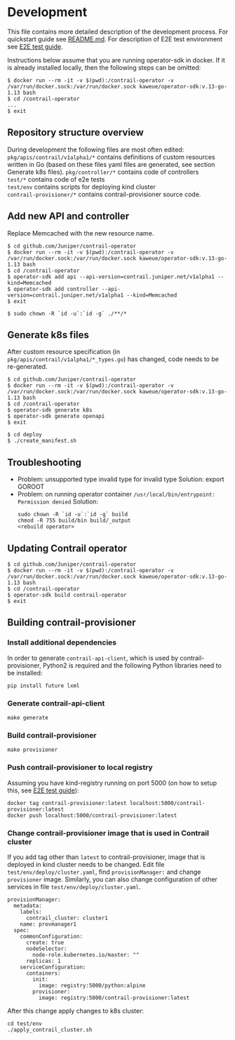 # Development

This file contains more detailed description of the development process. For quickstart guide see [README.md](README.md). For description of E2E test environment see [E2E test guide](test/env/README.md).


Instructions below assume that you are running operator-sdk in docker. If it is already installed locally, then the following steps can be omitted:
```
$ docker run --rm -it -v $(pwd):/contrail-operator -v /var/run/docker.sock:/var/run/docker.sock kaweue/operator-sdk:v.13-go-1.13 bash
$ cd /contrail-operator
...
$ exit
```

## Repository structure overview
During development the following files are most often edited:  
`pkg/apis/contrail/v1alpha1/*` contains definitions of custom resources written in Go (based on these files yaml files are generated, see section Generate k8s files).
`pkg/controller/*` contains code of controllers  
`test/*` contains code of e2e tests  
`test/env` contains scripts for deploying kind cluster  
`contrail-provisioner/*` contains contrail-provisioner source code.



## Add new API and controller
Replace Memcached with the new resource name.

```
$ cd github.com/Juniper/contrail-operator
$ docker run --rm -it -v $(pwd):/contrail-operator -v /var/run/docker.sock:/var/run/docker.sock kaweue/operator-sdk:v.13-go-1.13 bash
$ cd /contrail-operator
$ operator-sdk add api --api-version=contrail.juniper.net/v1alpha1 --kind=Memcached
$ operator-sdk add controller --api-version=contrail.juniper.net/v1alpha1 --kind=Memcached
$ exit

$ sudo chown -R `id -u`:`id -g` ./**/*
```


## Generate k8s files
After custom resource specification (in `pkg/apis/contrail/v1alpha1/*_types.go`) has changed, code needs to be re-generated.

```
$ cd github.com/Juniper/contrail-operator
$ docker run --rm -it -v $(pwd):/contrail-operator -v /var/run/docker.sock:/var/run/docker.sock kaweue/operator-sdk:v.13-go-1.13 bash
$ cd /contrail-operator
$ operator-sdk generate k8s
$ operator-sdk generate openapi
$ exit

$ cd deploy
$ ./create_manifest.sh
```

## Troubleshooting

* Problem: unsupported type invalid type for invalid type
  Solution: export GOROOT
* Problem: on running operator container `/usr/local/bin/entrypoint: Permission denied`
  Solution:
  ```
  sudo chown -R `id -u`:`id -g` build
  chmod -R 755 build/bin build/_output
  <rebuild operator>
  ```


## Updating Contrail operator
```
$ cd github.com/Juniper/contrail-operator
$ docker run --rm -it -v $(pwd):/contrail-operator -v /var/run/docker.sock:/var/run/docker.sock kaweue/operator-sdk:v.13-go-1.13 bash
$ cd /contrail-operator
$ operator-sdk build contrail-operator
$ exit
```

## Building contrail-provisioner

### Install additional dependencies
In order to generate `contrail-api-client`, which is used by contrail-provisioner, Python2 is required and the following Python libraries need to be installed:

    pip install future lxml

### Generate contrail-api-client

    make generate

### Build contrail-provisioner

    make provisioner

### Push contrail-provisioner to local registry
Assuming you have kind-registry running on port 5000 (on how to setup this, see
[E2E test guide](test/env/README.md)):
```
docker tag contrail-provisioner:latest localhost:5000/contrail-provisioner:latest
docker push localhost:5000/contrail-provisioner:latest
```
  
### Change contrail-provisioner image that is used in Contrail cluster
If you add tag other than `latest` to contrail-provisioner, image that is deployed in kind cluster needs to be changed. Edit file `test/env/deploy/cluster.yaml`, find `provisionManager:` and change `provisioner` image. Similarly, you can also change configuration of other services in file `test/env/deploy/cluster.yaml`.
```
provisionManager:
  metadata:
    labels:
      contrail_cluster: cluster1
    name: provmanager1
  spec:
    commonConfiguration:
      create: true
      nodeSelector:
        node-role.kubernetes.io/master: ""
      replicas: 1
    serviceConfiguration:
      containers:
        init:
          image: registry:5000/python:alpine
        provisioner:
          image: registry:5000/contrail-provisioner:latest
```
After this change apply changes to k8s cluster:
```
cd test/env
./apply_contrail_cluster.sh
```
